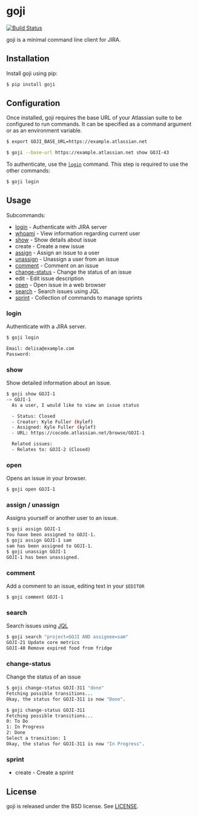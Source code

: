 goji
====

[![Build Status](https://travis-ci.org/kylef/goji.svg?branch=master)](https://travis-ci.org/kylef/goji)

goji is a minimal command line client for JIRA.

## Installation

Install goji using pip:

```bash
$ pip install goji
```

## Configuration

Once installed, goji requires the base URL of your Atlassian suite to be
configured to run commands. It can be specified as a command argument or as an
environment variable.

```bash
$ export GOJI_BASE_URL=https://example.atlassian.net
```

```bash
$ goji --base-url https://example.atlassian.net show GOJI-43
```

To authenticate, use the [`login`](#login) command. This step is required to use
the other commands:

```bash
$ goji login
```

## Usage

Subcommands:

- [login](#login) - Authenticate with JIRA server
- [whoami](#whoami) - View information regarding current user
- [show](#show) - Show details about issue
- create - Create a new issue
- [assign](#assign) - Assign an issue to a user
- [unassign](#unassign) - Unassign a user from an issue
- [comment](#comment) - Comment on an issue
- [change-status](#change-status) - Change the status of an issue
- edit - Edit issue description
- [open](#open) - Open issue in a web browser
- [search](#search) - Search issues using JQL
- [sprint](#sprint) - Collection of commands to manage sprints

### login

Authenticate with a JIRA server.

```bash
$ goji login

Email: delisa@example.com
Password:
```

### show

Show detailed information about an issue.

```bash
$ goji show GOJI-1
-> GOJI-1
  As a user, I would like to view an issue status

  - Status: Closed
  - Creator: Kyle Fuller (kylef)
  - Assigned: Kyle Fuller (kylef)
  - URL: https://cocode.atlassian.net/browse/GOJI-1

  Related issues:
  - Relates to: GOJI-2 (Closed)
```

### open

Opens an issue in your browser.

```bash
$ goji open GOJI-1
```

### assign / unassign

Assigns yourself or another user to an issue.

```bash
$ goji assign GOJI-1
You have been assigned to GOJI-1.
$ goji assign GOJI-1 sam
sam has been assigned to GOJI-1.
$ goji unassign GOJI-1
GOJI-1 has been unassigned.
```

### comment

Add a comment to an issue, editing text in your `$EDITOR`

```bash
$ goji comment GOJI-1
```

### search

Search issues using
[JQL](https://confluence.atlassian.com/jiracoreserver073/advanced-searching-861257209.html)

```bash
$ goji search "project=GOJI AND assignee=sam"
GOJI-21 Update core metrics
GOJI-40 Remove expired food from fridge
```

### change-status

Change the status of an issue

```bash
$ goji change-status GOJI-311 "done"
Fetching possible transitions...
Okay, the status for GOJI-311 is now "Done".
```

```bash
$ goji change-status GOJI-311
Fetching possible transitions...
0: To Do
1: In Progress
2: Done
Select a transition: 1
Okay, the status for GOJI-311 is now "In Progress".
```

### sprint

- create - Create a sprint

## License

goji is released under the BSD license. See [LICENSE](LICENSE).

